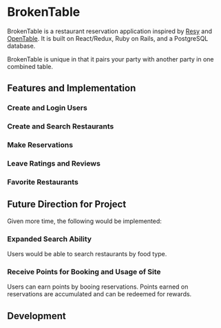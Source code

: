 # BrokenTable

BrokenTable is a restaurant reservation application inspired by [Resy](https://resy.com) and [OpenTable](https://opentable.com). It is built on React/Redux, Ruby on Rails, and a PostgreSQL database.

BrokenTable is unique in that it pairs your party with another party in one combined table.

## Features and Implementation

### Create and Login Users

### Create and Search Restaurants

### Make Reservations

### Leave Ratings and Reviews

### Favorite Restaurants

## Future Direction for Project

Given more time, the following would be implemented:

### Expanded Search Ability

Users would be able to search restaurants by food type.

### Receive Points for Booking and Usage of Site

Users can earn points by booing reservations. Points earned on reservations are accumulated and can be redeemed for rewards.

## Development
